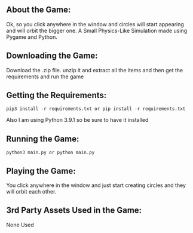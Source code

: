 ## About the Game:
Ok, so you click anywhere in the window and circles will start appearing and will orbit the bigger one. A Small Physics-Like Simulation made using Pygame and Python.

## Downloading the Game:
Download the .zip file. unzip it and extract all the items and then get the requirements and run the game

## Getting the Requirements:

```
pip3 install -r requirements.txt or pip install -r requirements.txt
```

Also I am using Python 3.9.1 so be sure to have it installed

## Running the Game:

```
python3 main.py or python main.py
```

## Playing the Game:

You click anywhere in the window and just start creating circles and they will orbit each other.

## 3rd Party Assets Used in the Game:

None Used


